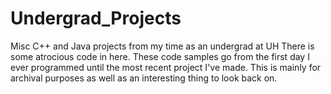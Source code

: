 Undergrad_Projects
==================

Misc C++ and Java projects from my time as an undergrad at UH
There is some atrocious code in here. These code samples go from the first day I ever programmed
until the most recent project I've made. This is mainly for archival purposes as well as an 
interesting thing to look back on.
